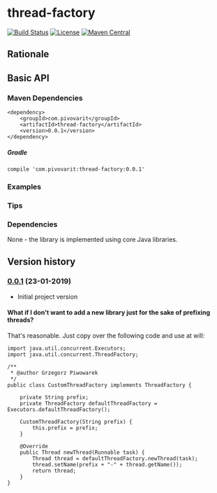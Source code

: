 # thread-factory

[![Build Status](https://travis-ci.org/pivovarit/thread-factory.svg?branch=master)](https://travis-ci.org/pivovarit/thread-factory)
[![License](http://img.shields.io/:license-apache-blue.svg)](http://www.apache.org/licenses/LICENSE-2.0.html)
[![Maven Central](https://maven-badges.herokuapp.com/maven-central/com.pivovarit/thread-factory/badge.svg)](https://maven-badges.herokuapp.com/maven-central/com.pivovarit/thread-factory)

## Rationale

## Basic API

### Maven Dependencies

    <dependency>
        <groupId>com.pivovarit</groupId>
        <artifactId>thread-factory</artifactId>
        <version>0.0.1</version>
    </dependency>


##### Gradle

    compile 'com.pivovarit:thread-factory:0.0.1'

### Examples



### Tips

### Dependencies

None - the library is implemented using core Java libraries.

## Version history

### [0.0.1](https://github.com/pivovarit/thread-factory/releases/tag/0.0.1) (23-01-2019)

* Initial project version

#### What if I don't want to add a new library just for the sake of prefixing threads?

That's reasonable. Just copy over the following code and use at will:

```
import java.util.concurrent.Executors;
import java.util.concurrent.ThreadFactory;

/**
 * @author Grzegorz Piwowarek
 */
public class CustomThreadFactory implements ThreadFactory {

    private String prefix;
    private ThreadFactory defaultThreadFactory = Executors.defaultThreadFactory();

    CustomThreadFactory(String prefix) {
        this.prefix = prefix;
    }

    @Override
    public Thread newThread(Runnable task) {
        Thread thread = defaultThreadFactory.newThread(task);
        thread.setName(prefix + "-" + thread.getName());
        return thread;
    }
}
```

